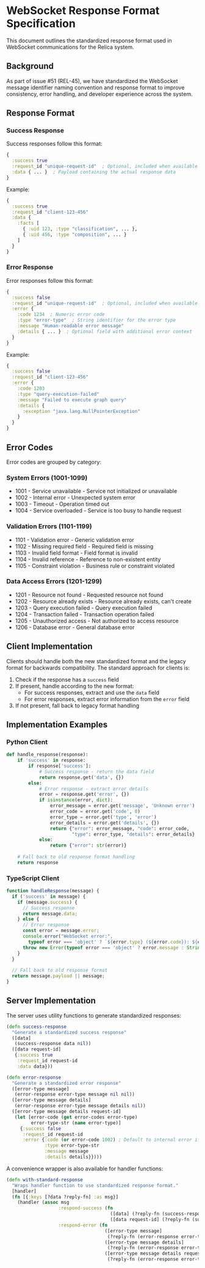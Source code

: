# WebSocket Response Format Specification

This document outlines the standardized response format used in WebSocket communications for the Relica system.

## Background

As part of issue #51 (REL-45), we have standardized the WebSocket message identifier naming convention and response format to improve consistency, error handling, and developer experience across the system.

## Response Format

### Success Response

Success responses follow this format:

```clojure
{
  :success true
  :request_id "unique-request-id"  ; Optional, included when available
  :data { ... }  ; Payload containing the actual response data
}
```

Example:
```clojure
{
  :success true
  :request_id "client-123-456"
  :data {
    :facts [
      { :uid 123, :type "classification", ... },
      { :uid 456, :type "composition", ... }
    ]
  }
}
```

### Error Response

Error responses follow this format:

```clojure
{
  :success false
  :request_id "unique-request-id"  ; Optional, included when available
  :error {
    :code 1234  ; Numeric error code
    :type "error-type"  ; String identifier for the error type
    :message "Human-readable error message"
    :details { ... }  ; Optional field with additional error context
  }
}
```

Example:
```clojure
{
  :success false
  :request_id "client-123-456"
  :error {
    :code 1203
    :type "query-execution-failed"
    :message "Failed to execute graph query"
    :details {
      :exception "java.lang.NullPointerException"
    }
  }
}
```

## Error Codes

Error codes are grouped by category:

### System Errors (1001-1099)
- 1001 - Service unavailable - Service not initialized or unavailable
- 1002 - Internal error - Unexpected system error
- 1003 - Timeout - Operation timed out
- 1004 - Service overloaded - Service is too busy to handle request

### Validation Errors (1101-1199)
- 1101 - Validation error - Generic validation error
- 1102 - Missing required field - Required field is missing
- 1103 - Invalid field format - Field format is invalid
- 1104 - Invalid reference - Reference to non-existent entity
- 1105 - Constraint violation - Business rule or constraint violated

### Data Access Errors (1201-1299)
- 1201 - Resource not found - Requested resource not found
- 1202 - Resource already exists - Resource already exists, can't create
- 1203 - Query execution failed - Query execution failed
- 1204 - Transaction failed - Transaction operation failed
- 1205 - Unauthorized access - Not authorized to access resource
- 1206 - Database error - General database error

## Client Implementation

Clients should handle both the new standardized format and the legacy format for backwards compatibility. The standard approach for clients is:

1. Check if the response has a `success` field
2. If present, handle according to the new format:
   - For success responses, extract and use the `data` field
   - For error responses, extract error information from the `error` field
3. If not present, fall back to legacy format handling

## Implementation Examples

### Python Client

```python
def handle_response(response):
    if 'success' in response:
        if response['success']:
            # Success response - return the data field
            return response.get('data', {})
        else:
            # Error response - extract error details
            error = response.get('error', {})
            if isinstance(error, dict):
                error_message = error.get('message', 'Unknown error')
                error_code = error.get('code', 0)
                error_type = error.get('type', 'error')
                error_details = error.get('details', {})
                return {"error": error_message, "code": error_code, 
                        "type": error_type, "details": error_details}
            else:
                return {"error": str(error)}
    
    # Fall back to old response format handling
    return response
```

### TypeScript Client

```typescript
function handleResponse(message) {
  if ('success' in message) {
    if (message.success) {
      // Success response
      return message.data;
    } else {
      // Error response
      const error = message.error;
      console.error("WebSocket error:", 
        typeof error === 'object' ? `${error.type} (${error.code}): ${error.message}` : error);
      throw new Error(typeof error === 'object' ? error.message : String(error));
    }
  }
  
  // Fall back to old response format
  return message.payload || message;
}
```

## Server Implementation

The server uses utility functions to generate standardized responses:

```clojure
(defn success-response
  "Generate a standardized success response"
  ([data]
   (success-response data nil))
  ([data request-id]
   {:success true
    :request_id request-id
    :data data}))

(defn error-response
  "Generate a standardized error response"
  ([error-type message]
   (error-response error-type message nil nil))
  ([error-type message details]
   (error-response error-type message details nil))
  ([error-type message details request-id]
   (let [error-code (get error-codes error-type)
         error-type-str (name error-type)]
     {:success false
      :request_id request-id
      :error {:code (or error-code 1002) ; Default to internal error if code not found
              :type error-type-str
              :message message
              :details details}})))
```

A convenience wrapper is also available for handler functions:

```clojure
(defn with-standard-response
  "Wraps handler function to use standardized response format."
  [handler]
  (fn [{:keys [?data ?reply-fn] :as msg}]
    (handler (assoc msg
                   :respond-success (fn 
                                      ([data] (?reply-fn (success-response data (:request_id ?data))))
                                      ([data request-id] (?reply-fn (success-response data request-id))))
                   :respond-error (fn 
                                    ([error-type message] 
                                     (?reply-fn (error-response error-type message nil (:request_id ?data))))
                                    ([error-type message details] 
                                     (?reply-fn (error-response error-type message details (:request_id ?data))))
                                    ([error-type message details request-id] 
                                     (?reply-fn (error-response error-type message details request-id))))))))
```